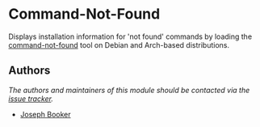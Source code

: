 Command-Not-Found
=================

Displays installation information for 'not found' commands by loading the
[command-not-found][1] tool on Debian and Arch-based distributions.

Authors
-------

*The authors and maintainers of this module should be contacted via the [issue tracker][2].*

  - [Joseph Booker](https://github.com/sargas)

[1]: https://code.launchpad.net/command-not-found
[2]: https://github.com/Eriner/prezto/issues
